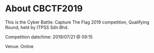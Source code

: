 # About CBCTF2019

This is the Cyber Battle: Capture The Flag 2019 competition, Qualifying Round, held by ITPSS Sdn Bhd.

Competition date/time: 2019/07/21 @ 09:15

Venue: Online
